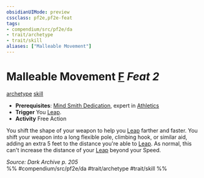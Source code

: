 ```yaml
---
obsidianUIMode: preview
cssclass: pf2e,pf2e-feat
tags:
- compendium/src/pf2e/da
- trait/archetype
- trait/skill
aliases: ["Malleable Movement"]
---
```

# Malleable Movement  [F](rules/core-rulebook/chapter-9-playing-the-game.md#Actions "Free Action") *Feat 2*  
[archetype](rules/traits/archetype.md)  [skill](rules/traits/skill.md)  

- **Prerequisites**: [Mind Smith Dedication](compendium/feats/mind-smith-dedication-da.md), expert in [Athletics](compendium/skills.md#Athletics)
- **Trigger** You [Leap](rules/actions/leap.md).
- **Activity** Free Action

You shift the shape of your weapon to help you [Leap](rules/actions/leap.md) farther and faster. You shift your weapon into a long flexible pole, climbing hook, or similar aid, adding an extra 5 feet to the distance you're able to [Leap](rules/actions/leap.md). As normal, this can't increase the distance of your [Leap](rules/actions/leap.md) beyond your Speed.

*Source: Dark Archive p. 205*  
%% #compendium/src/pf2e/da #trait/archetype #trait/skill %%